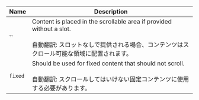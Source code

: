 | Name    | Description                                                                                                                                                              |
| ------- | ------------------------------------------------------------------------------------------------------------------------------------------------------------------------ |
| ``      | Content is placed in the scrollable area if provided without a slot.<br /><br />自動翻訳: スロットなしで提供される場合、コンテンツはスクロール可能な領域に配置されます。 |
| `fixed` | Should be used for fixed content that should not scroll.<br /><br />自動翻訳: スクロールしてはいけない固定コンテンツに使用する必要があります。                           |
